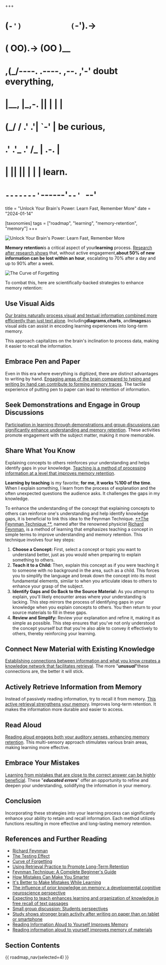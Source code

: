 +++
#   (`-')           (`-').->
#   ( OO).->        (OO )__
# ,(_/----. .----. ,--. ,'-' doubt everything,
# |__,    |\_,-.  ||  | |  |
#  (_/   /    .' .'|  `-'  | be curious,
#  .'  .'_  .'  /_ |  .-.  |
# |       ||      ||  | |  | learn.
# `-------'`------'`--' `--'

title = "Unlock Your Brain's Power: Learn Fast, Remember More"
date = "2024-01-14"

[taxonomies]
tags = ["roadmap", "learning", "memory-retention", "memory"]
+++

![Unlock Your Brain's Power: Learn Fast, Remember More](/images/size/w1200/2024/03/retention.png)

**Memory retention**is a critical aspect of your**learning**
process. [Research after research shows](https://uwaterloo.ca/campus-wellness/curve-forgetting)
that, without active engagement,**about 50% of new information can be lost
within an hour**, escalating to 70% after a day and up to 90% after a week.

![The Curve of Forgetting](/images/2024/01/curve_0-500x231.gif)

To combat this, here are scientifically-backed strategies to enhance memory
retention:

## Use Visual Aids

[Our brains naturally process visual and textual information combined more 
efficiently than just text alone](https://www.psychologytoday.com/us/blog/get-psyched/201207/learning-through-visuals).
Including**diagrams**,**charts**, and**images**as visual aids can assist in
encoding learning experiences into long-term memory.

This approach capitalizes on the brain's inclination to process data, making it
easier to recall the information.

## Embrace Pen and Paper

Even in this era where everything is digitized, there are distinct advantages to
writing by hand. [Engaging areas of the brain compared to typing and writing 
by hand can contribute to forming memory traces](https://www.sciencedaily.com/releases/2021/03/210319080820.htm).
The tactile experience of putting pen to paper can lead to retention of
information.

## Seek Demonstrations and Engage in Group Discussions

[Participation in learning through demonstrations and group discussions can 
significantly enhance understanding and memory retention](https://www.ncbi.nlm.nih.gov/pmc/articles/PMC4552057/).
These activities promote engagement with the subject matter, making it more
memorable.

## Share What You Know

Explaining concepts to others reinforces your understanding and helps identify
gaps in your knowledge. [Teaching is a method of processing information at a 
level that improves memory retention](https://link.springer.com/article/10.3758/s13421-014-0416-z).

**Learning by teaching** is my favorite; **for me, it works %100 of the time**.
When I explain something, I learn from the process of explanation and the often
unexpected questions the audience asks. It challenges the gaps in my knowledge.

To enhance the understanding of the concept that explaining concepts to others
can reinforce one's understanding and help identify knowledge gaps, it is
beneficial to link this idea to the Feynman Technique. [**The Feynman Technique
**](https://e-student.org/feynman-technique/), named after the renowned
physicist [Richard Feynman](https://en.wikipedia.org/wiki/Richard_Feynman), is a
method of learning that emphasizes teaching a concept in simple terms to improve
understanding and memory retention. This technique involves four key steps:

1. **Choose a Concept:** First, select a concept or topic you want to understand
   better, just as you would when preparing to explain something to others.
2. **Teach it to a Child:** Then, explain this concept as if you were teaching
   it to someone with no background in the area, such as a child. This forces
   you to simplify the language and break down the concept into its most
   fundamental elements, similar to when you articulate ideas to others to
   enhance your grasp of the subject.
3. **Identify Gaps and Go Back to the Source Material:** As you attempt to
   explain, you'll likely encounter areas where your understanding is lacking.
   This step mirrors the process of identifying gaps in your knowledge when you
   explain concepts to others. You then return to your source materials to fill
   in these gaps.
4. **Review and Simplify:** Review your explanation and refine it, making it as
   simple as possible. This step ensures that you've not only understood the
   concept yourself but that you're also able to convey it effectively to
   others, thereby reinforcing your learning.

## Connect New Material with Existing Knowledge

[Establishing connections between information and what you know creates a 
knowledge network that facilitates retrieval](https://www.frontiersin.org/articles/10.3389/fnbeh.2013.00139/full#B12).
The more "**_unusual_**"these connections are, the better it will stick.

## Actively Retrieve Information from Memory

Instead of passively reading information, try to recall it from
memory. [This active retrieval strengthens your memory](http://www.educationalneuroscience.org.uk/2020/05/13/using-retrieval-practice-to-promote-long-term-retention/).
Improves long-term retention. It makes the information more durable and easier
to access.

## Read Aloud

[Reading aloud engages both your auditory senses, enhancing memory retention](https://www.sciencedaily.com/releases/2017/12/171201090940.htm).
This multi-sensory approach stimulates various brain areas, making learning more
effective.

## Embrace Your Mistakes

[Learning from mistakes that are close to the correct answer can be highly beneficial](https://www.sciencedaily.com/releases/2014/10/141027085426.htm).
These "**_educated errors_**" offer an opportunity to refine and deepen your
understanding, solidifying the information in your memory.

## Conclusion

Incorporating these strategies into your learning process can significantly
enhance your ability to retain and recall information. Each method utilizes
functions resulting in more effective and long-lasting memory retention.

## References and Further Reading

* [Richard Feynman](https://en.wikipedia.org/wiki/Richard_Feynman)
* [The Testing Effect](https://en.wikipedia.org/wiki/Testing_effect)
* [Curve of Forgetting](https://uwaterloo.ca/campus-wellness/curve-forgetting)
* [Using Retrieval Practice to Promote Long-Term Retention](http://www.educationalneuroscience.org.uk/2020/05/13/using-retrieval-practice-to-promote-long-term-retention/)
* [Feynman Technique: A Complete Beginner's Guide](https://e-student.org/feynman-technique/)
* [How Mistakes Can Make You Smarter](https://www.psychologytoday.com/intl/blog/the-science-of-willpower/201112/how-mistakes-can-make-you-smarter)
* [It's Better to Make Mistakes While Learning](https://www.sciencedaily.com/releases/2014/10/141027085426.htm)
* [The influence of prior knowledge on memory: a developmental cognitive neuroscience perspective](https://www.frontiersin.org/articles/10.3389/fnbeh.2013.00139/full#B12)
* [Expecting to teach enhances learning and organization of knowledge in free recall of text passages](https://link.springer.com/article/10.3758/s13421-014-0416-z)
* [Small group discussion: Students perspectives](https://www.ncbi.nlm.nih.gov/pmc/articles/PMC4552057/)
* [Study shows stronger brain activity after writing on paper than on tablet or smartphone](https://www.sciencedaily.com/releases/2021/03/210319080820.htm)
* [Reading Information Aloud to Yourself Improves Memory](https://neurosciencenews.com/memory-reading-aloud-8084/)
* [Reading information aloud to yourself improves memory of materials](https://www.sciencedaily.com/releases/2017/12/171201090940.htm)

## Section Contents

{{ roadmap_nav(selected=4) }}
